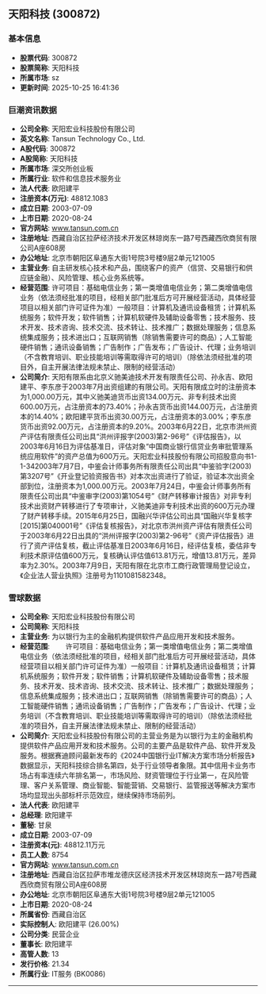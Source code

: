 ## 天阳科技 (300872)

### 基本信息

- **股票代码**: 300872
- **股票简称**: 天阳科技
- **所属市场**: sz
- **更新时间**: 2025-10-25 16:41:36

### 巨潮资讯数据

- **公司全称**: 天阳宏业科技股份有限公司
- **英文名称**: Tansun Technology Co., Ltd.
- **A股代码**: 300872
- **A股简称**: 天阳科技
- **所属市场**: 深交所创业板
- **所属行业**: 软件和信息技术服务业
- **法人代表**: 欧阳建平
- **注册资本(万元)**: 48812.1083
- **成立日期**: 2003-07-09
- **上市日期**: 2020-08-24
- **官方网站**: www.tansun.com.cn
- **注册地址**: 西藏自治区拉萨经济技术开发区林琼岗东一路7号西藏西欣商贸有限公司A座608房
- **办公地址**: 北京市朝阳区阜通东大街1号院3号楼9层2单元121005
- **主营业务**: 自主研发核心技术和产品，围绕客户的资产（信贷、交易银行和供应链金融）、风险管理、核心业务系统等。
- **经营范围**: 许可项目：基础电信业务；第一类增值电信业务；第二类增值电信业务（依法须经批准的项目，经相关部门批准后方可开展经营活动，具体经营项目以相关部门许可证件为准）一般项目：计算机及通讯设备租赁；计算机系统服务；软件开发；软件销售；计算机软硬件及辅助设备零售；技术服务、技术开发、技术咨询、技术交流、技术转让、技术推广；数据处理服务；信息系统集成服务；技术进出口；互联网销售（除销售需要许可的商品）；人工智能硬件销售；通讯设备销售；广告制作；广告发布；广告设计、代理；业务培训（不含教育培训、职业技能培训等需取得许可的培训）（除依法须经批准的项目外，自主开展法律法规未禁止、限制的经营活动）
- **公司简介**: 天阳有限系由北京义驰美迪技术开发有限责任公司、孙永吉、欧阳建平、李东彦于2003年7月出资组建的有限公司。天阳有限成立时的注册资本为1,000.00万元，其中义驰美迪货币出资134.00万元、非专利技术出资600.00万元，占注册资本的73.40%；孙永吉货币出资144.00万元，占注册资本的14.40%；欧阳建平货币出资30.00万元，占注册资本的3.00%；李东彦货币出资92.00万元，占注册资本的9.20%。2003年6月22日，北京市洪州资产评估有限责任公司出具“洪州评报字(2003)第2-96号”《评估报告》，以2003年6月16日为评估基准日，评估对象“中国商业银行信贷业务审批管理系统应用软件”的资产总值为600万元。天阳宏业科技股份有限公司招股意向书1-1-342003年7月7日，中鉴会计师事务所有限责任公司出具“中鉴验字(2003)第3207号”《开业登记验资报告书》对本次出资进行了验证，验证本次出资全部到位，注册资本为1,000.00万元。2003年7月24日，中鉴会计师事务所有限责任公司出具“中鉴审字(2003)第1054号”《财产转移审计报告》对非专利技术出资财产转移进行了专项审计，义驰美迪非专利技术出资的600万元办理了财产转移手续。2015年6月25日，国融兴华评估公司出具“国融兴华复核字[2015]第040001号”《评估复核报告》，对北京市洪州资产评估有限责任公司于2003年6月22日出具的“洪州评报字(2003)第2-96号”《资产评估报告》进行了资产评估复核，截止评估基准日2003年6月16日，经评估复核，委估非专利技术原评估值600万元，复核确认评估值613.81万元，增值13.81万元，差异率为2.30%。2003年7月9日，天阳有限在北京市工商行政管理局登记设立，《企业法人营业执照》注册号为1101081582348。

### 雪球数据

- **公司全称**: 天阳宏业科技股份有限公司
- **公司简称**: 天阳科技
- **主营业务**: 为以银行为主的金融机构提供软件产品应用开发和技术服务。
- **经营范围**: 　　许可项目：基础电信业务；第一类增值电信业务；第二类增值电信业务（依法须经批准的项目，经相关部门批准后方可开展经营活动，具体经营项目以相关部门许可证件为准）一般项目：计算机及通讯设备租赁；计算机系统服务；软件开发；软件销售；计算机软硬件及辅助设备零售；技术服务、技术开发、技术咨询、技术交流、技术转让、技术推广；数据处理服务；信息系统集成服务；技术进出口；互联网销售（除销售需要许可的商品）；人工智能硬件销售；通讯设备销售；广告制作；广告发布；广告设计、代理；业务培训（不含教育培训、职业技能培训等需取得许可的培训）（除依法须经批准的项目外，自主开展法律法规未禁止、限制的经营活动）
- **公司简介**: 天阳宏业科技股份有限公司的主营业务是为以银行为主的金融机构提供软件产品应用开发和技术服务。公司的主要产品是软件产品、软件开发及服务。根据赛迪顾问最新发布的《2024中国银行业IT解决方案市场分析报告》数据显示，天阳科技综合排名第四，处于行业领导者象限。其中信用卡业务市场占有率连续六年排名第一，市场风险、财资管理位于行业第一，在风险管理、客户关系管理、商业智能、智能营销、交易银行、监管报送等解决方案市场均显现出头部标杆示范效应，继续保持市场前列。
- **法人代表**: 欧阳建平
- **总经理**: 欧阳建平
- **董秘**: 甘泉
- **成立日期**: 2003-07-09
- **注册资本(元)**: 48812.11万元
- **员工人数**: 8754
- **官方网站**: www.tansun.com.cn
- **注册地址**: 西藏自治区拉萨市堆龙德庆区经济技术开发区林琼岗东一路7号西藏西欣商贸有限公司A座608房
- **办公地址**: 北京市朝阳区阜通东大街1号院3号楼9层2单元121005
- **上市日期**: 2020-08-24
- **所属省份**: 西藏自治区
- **实际控制人**: 欧阳建平 (26.00%)
- **公司分类**: 民营企业
- **董事长**: 欧阳建平
- **高管人数**: 13
- **发行价格**: 21.34
- **所属行业**: IT服务 (BK0086)

---
